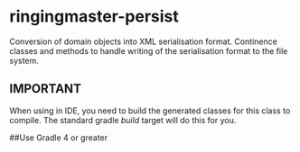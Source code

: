 # ringingmaster-persist


Conversion of domain objects into XML serialisation format. 
Continence classes and methods to handle writing of the serialisation format to the file system. 


## IMPORTANT

When using in IDE, you need to build the generated classes for this class to compile. The standard gradle *build* target will do this for you.


##Use Gradle 4 or greater